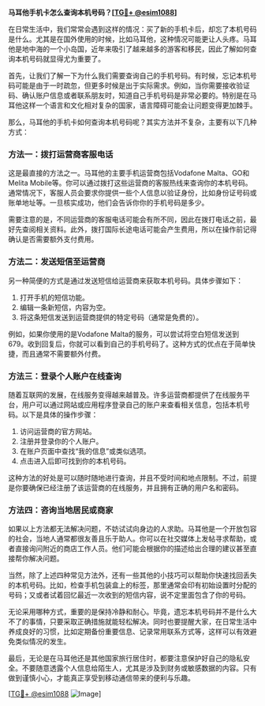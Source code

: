 **马耳他手机卡怎么查询本机号码？[[TG💪+ @esim1088](https://t.me/s/esim1088)]**

在日常生活中，我们常常会遇到这样的情况：买了新的手机卡后，却忘了本机号码是什么。尤其是在国外使用的时候，比如马耳他，这种情况可能更让人头疼。马耳他是地中海的一个小岛国，近年来吸引了越来越多的游客和移民，因此了解如何查询本机号码就显得尤为重要了。

首先，让我们了解一下为什么我们需要查询自己的手机号码。有时候，忘记本机号码可能是由于一时疏忽，但更多时候是出于实际需求。例如，当你需要接收验证码、确认账户信息或者联系朋友时，知道自己手机号码是非常必要的。特别是在马耳他这样一个语言和文化相对复杂的国家，语言障碍可能会让问题变得更加棘手。

那么，马耳他的手机卡如何查询本机号码呢？其实方法并不复杂，主要有以下几种方式：

### 方法一：拨打运营商客服电话

这是最直接的方法之一。马耳他的主要手机运营商包括Vodafone Malta、GO和Melita Mobile等。你可以通过拨打这些运营商的客服热线来查询你的本机号码。通常情况下，客服人员会要求你提供一些个人信息以验证身份，比如身份证号码或账单地址等。一旦核实成功，他们会告诉你你的手机号码是多少。

需要注意的是，不同运营商的客服电话可能会有所不同，因此在拨打电话之前，最好先查阅相关资料。此外，拨打国际长途电话可能会产生费用，所以在操作前记得确认是否需要额外支付费用。

### 方法二：发送短信至运营商

另一种简便的方式是通过发送短信给运营商来获取本机号码。具体步骤如下：

1. 打开手机的短信功能。
2. 编辑一条新短信，内容为空。
3. 将这条短信发送到运营商提供的特定号码（通常是免费的）。

例如，如果你使用的是Vodafone Malta的服务，可以尝试将空白短信发送到679。收到回复后，你就可以看到自己的手机号码了。这种方式的优点在于简单快捷，而且通常不需要额外付费。

### 方法三：登录个人账户在线查询

随着互联网的发展，在线服务变得越来越普及。许多运营商都提供了在线服务平台，用户可以通过网站或应用程序登录自己的账户来查看相关信息，包括本机号码。以下是具体的操作步骤：

1. 访问运营商的官方网站。
2. 注册并登录你的个人账户。
3. 在账户页面中查找“我的信息”或类似选项。
4. 点击进入后即可找到你的本机号码。

这种方法的好处是可以随时随地进行查询，并且不受时间和地点限制。不过，前提是你要确保已经注册了该运营商的在线服务，并且拥有正确的用户名和密码。

### 方法四：咨询当地居民或商家

如果以上方法都无法解决问题，不妨试试向身边的人求助。马耳他是一个开放包容的社会，当地人通常都很友善且乐于助人。你可以在社交媒体上发帖寻求帮助，或者直接询问附近的商店工作人员。他们可能会根据你的描述给出合理的建议甚至直接帮你解决问题。

当然，除了上述四种常见方法外，还有一些其他的小技巧可以帮助你快速找回丢失的本机号码。比如，检查手机包装盒上的标签，那里通常会印有初始设置时分配的号码；又或者试着回忆最近一次收到的短信内容，说不定里面包含了你的号码。

无论采用哪种方式，重要的是保持冷静和耐心。毕竟，遗忘本机号码并不是什么大不了的事情，只要采取正确措施就能轻松解决。同时也要提醒大家，在日常生活中养成良好的习惯，比如定期备份重要信息、记录常用联系方式等，这样可以有效避免类似情况的发生。

最后，无论是在马耳他还是其他国家旅行居住时，都要注意保护好自己的隐私安全。不要随意透露个人信息给陌生人，尤其是涉及到财务或敏感数据的内容。只有做到谨慎小心，才能真正享受到移动通信带来的便利与乐趣。

[[TG💪+ @esim1088](https://t.me/s/esim1088) ![Image](https://i.postimg.cc/4NQfJmqS/Snipaste-2025-05-13-00-14-12.png)]